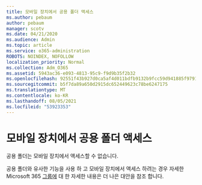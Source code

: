 ```yaml
---
title: 모바일 장치에서 공용 폴더 액세스
ms.author: pebaum
author: pebaum
manager: scotv
ms.date: 04/21/2020
ms.audience: Admin
ms.topic: article
ms.service: o365-administration
ROBOTS: NOINDEX, NOFOLLOW
localization_priority: Normal
ms.collection: Adm_O365
ms.assetid: 5943ac36-e093-4813-95c9-f9d9b35f2b32
ms.openlocfilehash: 92551f43b927d0ca5af4d011bdfb9132b9fcc59d941885f9791ac23c1d69e498
ms.sourcegitcommit: b5f7da89a650d2915dc652449623c78be6247175
ms.translationtype: MT
ms.contentlocale: ko-KR
ms.lasthandoff: 08/05/2021
ms.locfileid: "53923353"
---
```

# <a name="public-folder-access-from-mobile-devices"></a>모바일 장치에서 공용 폴더 액세스

공용 폴더는 모바일 장치에서 액세스할 수 없습니다.
  
공용 폴더와 유사한 기능을 사용 하 고 모바일 장치에서 액세스 하려는 경우 자세한 Microsoft 365 [그룹에](https://support.office.com/article/learn-about-office-365-groups-b565caa1-5c40-40ef-9915-60fdb2d97fa2) 대 한 자세한 내용은 더 나은 대안을 참조 합니다.
  